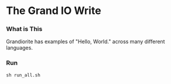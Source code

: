 # The Grand IO Write

### What is This

Grandiorite has examples of "Hello, World." across many different languages.

### Run

`sh run_all.sh`
